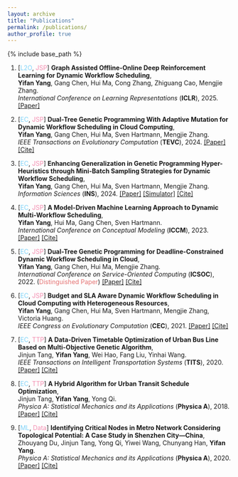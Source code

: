 ```yaml
---
layout: archive
title: "Publications"
permalink: /publications/
author_profile: true
---
```


{% include base_path %}

1. [<font color="#81d4fa">L2O</font>, <font color="#f48fb1">JSP</font>]
**Graph Assisted Offline-Online Deep Reinforcement Learning for Dynamic Workflow Scheduling**,  
**Yifan Yang**, Gang Chen, Hui Ma, Cong Zhang, Zhiguang Cao, Mengjie Zhang.  
*International Conference on Learning Representations* (**ICLR**), 2025.
[[Paper]](https://openreview.net/forum?id=4PlbIfmX9o)

1. [<font color="#81d4fa">EC</font>, <font color="#f48fb1">JSP</font>]
**Dual-Tree Genetic Programming With Adaptive Mutation for Dynamic Workflow Scheduling in Cloud Computing**,  
**Yifan Yang**, Gang Chen, Hui Ma, Sven Hartmann, Mengjie Zhang.  
*IEEE Transactions on Evolutionary Computation* (**TEVC**), 2024.
[[Paper]](https://ieeexplore.ieee.org/abstract/document/10508207)
[[Cite]](https://scholar.google.com/scholar?as_sdt=0%2C5&q=Dual-tree+genetic+programming+with+adaptive+mutation+for+dynamic+workflow+scheduling+in+cloud+computing&btnG=)

1. [<font color="#81d4fa">EC</font>, <font color="#f48fb1">JSP</font>]
**Enhancing Generalization in Genetic Programming Hyper-Heuristics through Mini-Batch Sampling Strategies for Dynamic Workflow Scheduling**,  
**Yifan Yang**, Gang Chen, Hui Ma, Sven Hartmann, Mengjie Zhang.  
*Information Sciences* (**INS**), 2024.
[[Paper]](https://www.sciencedirect.com/science/article/pii/S0020025524008892)
[[Simulator]](https://github.com/YifanYang1995/Simulator-Dynamic-Workflow-Scheduling)
[[Cite]](https://scholar.google.com/scholar?as_sdt=0%2C5&q=Enhancing+generalization+in+genetic+programming+hyper-heuristics+through+mini-batch+sampling+strategies+for+dynamic+workflow+scheduling&btnG=)

1. [<font color="#81d4fa">EC</font>, <font color="#f48fb1">JSP</font>]
**A Model-Driven Machine Learning Approach to Dynamic Multi-Workflow Scheduling**,  
**Yifan Yang**, Hui Ma, Gang Chen, Sven Hartmann.  
*International Conference on Conceptual Modeling* (**ICCM**), 2023.
[[Paper]](https://ceur-ws.org/Vol-3618/forum_paper_26.pdf)
[[Cite]](https://scholar.google.com/scholar?as_sdt=0%2C5&q=A+model-driven+machine+learning+approach+to+dynamic+multi-workflow+scheduling&btnG=)

1. [<font color="#81d4fa">EC</font>, <font color="#f48fb1">JSP</font>]
**Dual-Tree Genetic Programming for Deadline-Constrained Dynamic Workflow Scheduling in Cloud**,  
**Yifan Yang**, Gang Chen, Hui Ma, Mengjie Zhang.  
*International Conference on Service-Oriented Computing* (**ICSOC**), 2022. (<font color="#e57373">Distinguished Paper</font>)
[[Paper]](https://link.springer.com/chapter/10.1007/978-3-031-20984-0_31)
[[Cite]](https://scholar.google.com/scholar?as_sdt=0%2C5&q=Dual-tree+genetic+programming+for+deadline-constrained+dynamic+workflow+scheduling+in+cloud&btnG=)

1. [<font color="#81d4fa">EC</font>, <font color="#f48fb1">JSP</font>]
**Budget and SLA Aware Dynamic Workflow Scheduling in Cloud Computing with Heterogeneous Resources**,  
**Yifan Yang**, Gang Chen, Hui Ma, Sven Hartmann, Mengjie Zhang, Victoria Huang.  
*IEEE Congress on Evolutionary Computation* (**CEC**), 2021.
[[Paper]](https://ieeexplore.ieee.org/abstract/document/9504709)
[[Cite]](https://scholar.google.com/scholar?as_sdt=0%2C5&q=Budget+and+SLA+aware+dynamic+workflow+scheduling+in+cloud+computing+with+heterogeneous+resources&btnG=)

1. [<font color="#81d4fa">EC</font>, <font color="#f48fb1">TTP</font>]
**A Data-Driven Timetable Optimization of Urban Bus Line Based on Multi-Objective Genetic Algorithm**,  
Jinjun Tang, **Yifan Yang**, Wei Hao, Fang Liu, Yinhai Wang.  
*IEEE Transactions on Intelligent Transportation Systems* (**TITS**), 2020.
[[Paper]](https://ieeexplore.ieee.org/abstract/document/9208784)
[[Cite]](https://scholar.google.com/scholar?as_sdt=0%2C5&q=A+Data-Driven+Timetable+Optimization+of+Urban+Bus+Line+Based+on+Multi-Objective+Genetic+Algorithm&btnG=)

1. [<font color="#81d4fa">EC</font>, <font color="#f48fb1">TTP</font>]
**A Hybrid Algorithm for Urban Transit Schedule Optimization**,  
Jinjun Tang, **Yifan Yang**, Yong Qi.  
*Physica A: Statistical Mechanics and its Applications* (**Physica A**), 2018.
[[Paper]](https://www.sciencedirect.com/science/article/pii/S0378437118309610)
[[Cite]](https://scholar.google.com/scholar?as_sdt=0%2C5&q=A+hybrid+algorithm+for+Urban+transit+schedule+optimization&btnG=)

1. [<font color="#81d4fa">ML</font>, <font color="#f48fb1">Data</font>]
**Identifying Critical Nodes in Metro Network Considering Topological Potential: A Case Study in Shenzhen City—China**,  
Zhouyang Du, Jinjun Tang, Yong Qi, Yiwei Wang, Chunyang Han, **Yifan Yang**.  
*Physica A: Statistical Mechanics and its Applications* (**Physica A**), 2020.
[[Paper]](https://www.sciencedirect.com/science/article/pii/S0378437119316590)
[[Cite]](https://scholar.google.com/scholar?as_sdt=0%2C5&q=Identifying+critical+nodes+in+metro+network+considering+topological+potential&btnG=)

<!--
1. [<font color="#81d4fa">EC</font>, <font color="#f48fb1">JSP</font>]
****,  
**Yifan Yang**, Gang Chen, Hui Ma, Sven Hartmann, Mengjie Zhang.  
*IEEE Transactions on Evolutionary Computation* (**TEVC**), 2024.
[[Paper]]()
[[Cite]]()
-->
